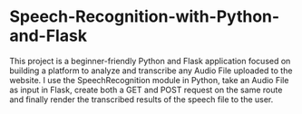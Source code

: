 # Speech-Recognition-with-Python-and-Flask
This project is a beginner-friendly Python and Flask application focused on building a platform to analyze and transcribe any Audio File uploaded to the website. I use the SpeechRecognition module in Python, take an Audio File as input in Flask, create both a GET and POST request on the same route and finally render the transcribed results of the speech file to the user.
